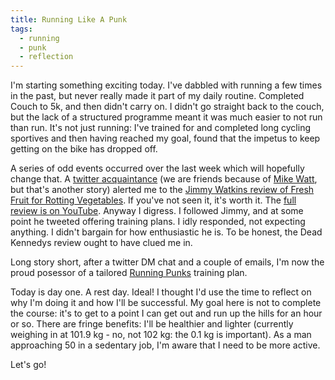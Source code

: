 ```yaml
---
title: Running Like A Punk
tags:
  - running
  - punk
  - reflection
---
```


I'm starting something exciting today. I've dabbled with running a few times in
the past, but never really made it part of my daily routine. Completed Couch to 5k,
and then didn't carry on. I didn't go straight back to the couch, but the lack of
a structured programme meant it was much easier to not run than run. It's not just
running: I've trained for and completed long cycling sportives and then having
reached my goal, found that the impetus to keep getting on the bike has dropped off.

A series of odd events occurred over the last week which will hopefully change that.
A [twitter acquaintance](https://twitter.com/CorporateGorila) (we are friends because of
[Mike Watt](http://www.mikewatt.com/), but that's another story) alerted me to the
[Jimmy Watkins review of Fresh Fruit for Rotting Vegetables](https://twitter.com/BiggyTimmkins/status/1277896047554109440?s=20). If you've not seen it, it's worth it.
The [full review is on YouTube](https://www.youtube.com/watch?v=vuYJe_pt30s).
Anyway I digress. I followed Jimmy, and at some point he tweeted offering training plans.
I idly responded, not expecting anything. I didn't bargain for how enthusiastic he is.
To be honest, the Dead Kennedys review ought to have clued me in.

Long story short, after a twitter DM chat and a couple of emails, I'm now the
proud posessor of a tailored [Running Punks](https://www.runningpunks.com/) training
plan.

Today is day one. A rest day. Ideal!
I thought I'd use the time to reflect on why I'm doing it and how I'll be successful.
My goal here is not to complete the course: it's to get to a point I can get out and run
up the hills for an hour or so. There are fringe benefits: I'll be healthier and lighter
(currently weighing in at 101.9 kg - no, not 102 kg: the 0.1 kg is important). As a 
man approaching 50 in a sedentary job, I'm aware that I need to be more active.

Let's go!
